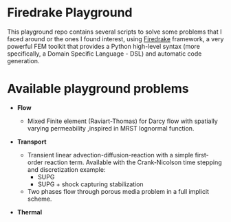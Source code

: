 # Firedrake Playground

This playground repo contains several scripts to solve some problems that I faced around or the ones I found interest, using [Firedrake](https://www.firedrakeproject.org/) framework, a very powerful FEM toolkit that provides a Python high-level syntax (more specifically, a Domain Specific Language - DSL) and automatic code generation.

# Available playground problems
* **Flow**
    * Mixed Finite element (Raviart-Thomas) for Darcy flow with spatially varying permeability ,inspired in MRST lognormal function.

* **Transport**
    * Transient linear advection-diffusion-reaction with a simple first-order reaction term. Available with the Crank-Nicolson time stepping and discretization example:
        - SUPG
        - SUPG + shock capturing stabilization
    * Two phases flow through porous media problem in a full implicit scheme.

* **Thermal**

